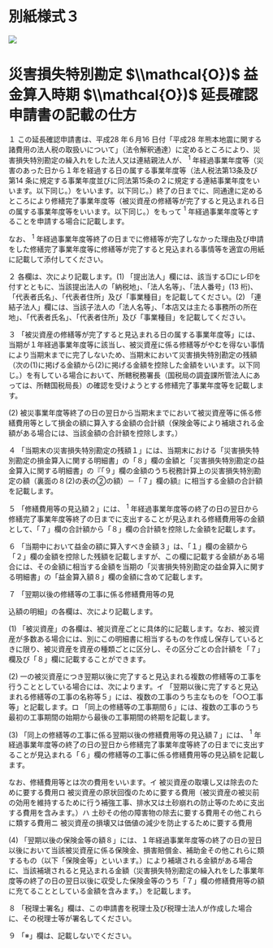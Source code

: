 # 別紙様式３

![](https://www.nta.go.jp/tmp/31e69c62-95fb-488c-ba7c-57b15e3c2b6f/images/c9d5752ac7026173540d051014c2598e49cc784e01c36f31daa8180b9287fe8f.jpg)

# 災害損失特別勘定 $\\mathcal{O})$ 益金算入時期 $\\mathcal{O})$ 延長確認申請書の記載の仕方

１ この延長確認申請書は、平成28 年６月16 日付「平成28 年熊本地震に関する諸費用の法人税の取扱いについて」（法令解釈通達）に定めるところにより、災害損失特別勘定の繰入れをした法人又は連結親法人が、 $^{1}$ 年経過事業年度等（災害のあった日から１年を経過する日の属する事業年度等（法人税法第13条及び第14 条に規定する事業年度並びに同法第15条の２に規定する連結事業年度をいいます。以下同じ。）をいいます。以下同じ。）終了の日までに、同通達に定めるところにより修繕完了事業年度等（被災資産の修繕等が完了すると見込まれる日の属する事業年度等をいいます。以下同じ。）をもって $^{1}$ 年経過事業年度等とすることを申請する場合に記載します。

なお、 $^{1}$ 年経過事業年度等終了の日までに修繕等が完了しなかった理由及び申請をした修繕完了事業年度等に修繕等が完了すると見込まれる事情等を適宜の用紙に記載して添付してください。

２ 各欄は、次により記載します。(1) 「提出法人」欄には、該当する□にレ印を付すとともに、当該提出法人の「納税地」、「法人名等」、「法人番号」(13 桁)、「代表者氏名」、「代表者住所」及び「事業種目」を記載してください。(2) 「連結子法人」欄には、当該子法人の「法人名等」、「本店又は主たる事務所の所在地」、「代表者氏名」、「代表者住所」及び「事業種目」を記載してください。

３ 「被災資産の修繕等が完了すると見込まれる日の属する事業年度等」には、当期が１年経過事業年度等に該当し、被災資産に係る修繕等がやむを得ない事情により当期末までに完了しないため、当期末において災害損失特別勘定の残額（次の(1)に掲げる金額から(2)に掲げる金額を控除した金額をいいます。以下同じ。）を有している場合において、所轄税務署長（国税局の調査課所管法人にあっては、所轄国税局長）の確認を受けようとする修繕完了事業年度等を記載します。

(2) 被災事業年度等終了の日の翌日から当期末までにおいて被災資産等に係る修繕費用等として損金の額に算入する金額の合計額（保険金等により補塡される金額がある場合には、当該金額の合計額を控除します。）

４ 「当期末の災害損失特別勘定の残額１」には、当期末における「災害損失特別勘定の損金算入に関する明細書」の「８」欄の金額と「災害損失特別勘定の益金算入に関する明細書」の『「９」欄の金額のうち税務計算上の災害損失特別勘定の額（裏面の８(2)の表の②の額）－「７」欄の額』に相当する金額の合計額を記載します。

５ 「修繕費用等の見込額２」には、 $^{1}$ 年経過事業年度等の終了の日の翌日から修繕完了事業年度等終了の日までに支出することが見込まれる修繕費用等の金額として、「７」欄の合計額から「８」欄の合計額を控除した金額を記載します。

６ 「当期中において益金の額に算入すべき金額３」は、「１」欄の金額から「２」欄の金額を控除した残額を記載しますが、この欄に記載する金額がある場合には、その金額に相当する金額を当期の「災害損失特別勘定の益金算入に関する明細書」の「益金算入額８」欄の金額に含めて記載します。

７ 「翌期以後の修繕等の工事に係る修繕費用等の見

込額の明細」の各欄は、次により記載します。

(1) 「被災資産」の各欄は、被災資産ごとに具体的に記載します。なお、被災資産が多数ある場合には、別にこの明細書に相当するものを作成し保存しているときに限り、被災資産を資産の種類ごとに区分し、その区分ごとの合計額を「７」欄及び「８」欄に記載することができます。

(2) 一の被災資産につき翌期以後に完了すると見込まれる複数の修繕等の工事を行うこととしている場合には、次によります。イ 「翌期以後に完了すると見込まれる修繕等の工事の名称等５」には、複数の工事のうち主なものを「○○工事等」と記載します。ロ 「同上の修繕等の工事期間６」には、複数の工事のうち最初の工事期間の始期から最後の工事期間の終期を記載します。

(3) 「同上の修繕等の工事に係る翌期以後の修繕費用等の見込額７」には、 $^{1}$ 年経過事業年度等の終了の日の翌日から修繕完了事業年度等終了の日までに支出することが見込まれる「６」欄の修繕等の工事に係る修繕費用等の見込額を記載します。

なお、修繕費用等とは次の費用をいいます。イ 被災資産の取壊し又は除去のために要する費用ロ 被災資産の原状回復のために要する費用（被災資産の被災前の効用を維持するために行う補強工事、排水又は土砂崩れの防止等のために支出する費用を含みます。）ハ 土砂その他の障害物の除去に要する費用その他これらに類する費用ニ 被災資産の損壊又は価値の減少を防止するために要する費用

(4) 「翌期以後の保険金等の額８」には、１年経過事業年度等の終了の日の翌日以後において当該被災資産に係る保険金、損害賠償金、補助金その他これらに類するもの（以下「保険金等」といいます。）により補塡される金額がある場合に、当該補塡されると見込まれる金額（災害損失特別勘定の繰入れをした事業年度等の終了の日の翌日以後に収受した保険金等のうち「７」欄の修繕費用等の額に充てることとしている金額を含みます。）を記載します。

８ 「税理士署名」欄は、この申請書を税理士及び税理士法人が作成した場合に、その税理士等が署名してください。

９ 「※」欄は、記載しないでください。